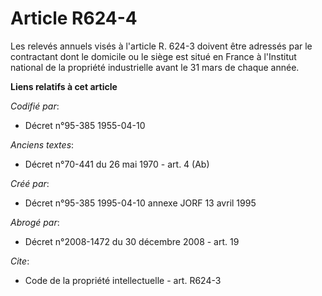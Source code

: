 # Article R624-4

Les relevés annuels visés à l'article R. 624-3 doivent être adressés par le contractant dont le domicile ou le siège est
situé en France à l'Institut national de la propriété industrielle avant le 31 mars de chaque année.

**Liens relatifs à cet article**

_Codifié par_:

  - Décret n°95-385 1955-04-10

_Anciens textes_:

  - Décret n°70-441 du 26 mai 1970 - art. 4 (Ab)

_Créé par_:

  - Décret n°95-385 1995-04-10 annexe JORF 13 avril 1995

_Abrogé par_:

  - Décret n°2008-1472 du 30 décembre 2008 - art. 19

_Cite_:

  - Code de la propriété intellectuelle - art. R624-3
